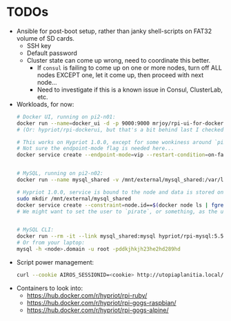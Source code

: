 # TODOs

* Ansible for post-boot setup, rather than janky shell-scripts on FAT32 volume of SD cards.
    * SSH key
    * Default password
    * Cluster state can come up wrong, need to coordinate this better.
        * If `consul` is failing to come up on one or more nodes, turn off ALL nodes EXCEPT one, let it come up, then proceed with next node...
        * Need to investigate if this is a known issue in Consul, ClusterLab, etc.
* Workloads, for now:
    ```bash
    # Docker UI, running on pi2-n01:
    docker run --name=docker_ui -d -p 9000:9000 mrjoy/rpi-ui-for-docker:v0.11.0-beta -e http://$(ip addr list | grep eth0 | grep inet | awk '{ print $2 }' | cut -d/ -f1):2378
    # (Or: hypriot/rpi-dockerui, but that's a bit behind last I checked...)

    # This works on Hypriot 1.0.0, except for some wonkiness around `pi2-nXX.local` getting resolved to an IPv6 address and traffic sometimes (apparently) getting routed to /dev/null.  Use the IPv4 address of the node to hit the UI.  Also, this doesn't show the whole Swarm, as the Docker-API-compatible-whole-cluster-API is apparently a feature of the standalone Swarm product only.
    # Not sure the endpoint-mode flag is needed here...
    docker service create --endpoint-mode=vip --restart-condition=on-failure --mode=global --mount=type=bind,source=/var/run/docker.sock,target=/var/run/docker.sock --name=docker_ui --publish=9000:9000 mrjoy/rpi-ui-for-docker:v0.11.0-beta


    # MySQL, running on pi2-n02:
    docker run --name mysql_shared -v /mnt/external/mysql_shared:/var/lib/mysql -e MYSQL_ROOT_PASSWORD=ddkjhkjh23he2hd289hd -d hypriot/rpi-mysql:5.5

    # Hypriot 1.0.0, service is bound to the node and data is stored on external drive so you need to do this by hand from the relevant node:
    sudo mkdir /mnt/external/mysql_shared
    docker service create --constraint=node.id==$(docker node ls | fgrep '*' | cut -d' ' -f1) --restart-condition=on-failure --mount=type=bind,source=/mnt/external/mysql_shared,target=/var/lib/mysql --name=mysql_shared --publish=3306:3306 --env=MYSQL_ROOT_PASSWORD=ddkjhkjh23he2hd289hd hypriot/rpi-mysql:5.5
    # We might want to set the user to `pirate`, or something, as the user ID in use by default seems to be 999.


    # MySQL CLI:
    docker run --rm -it --link mysql_shared:mysql hypriot/rpi-mysql:5.5 sh -c 'exec mysql -h"$MYSQL_PORT_3306_TCP_ADDR" -P"$MYSQL_PORT_3306_TCP_PORT" -uroot -p"ddkjhkjh23he2hd289hd" test'
    # Or from your laptop:
    mysql -h <node>.domain -u root -pddkjhkjh23he2hd289hd
    ```
* Script power management:
    ```bash
    curl --cookie AIROS_SESSIONID=<cookie> http://utopiaplanitia.local/sensors | jsonpp
    ```
* Containers to look into:
    * https://hub.docker.com/r/hypriot/rpi-ruby/
    * https://hub.docker.com/r/hypriot/rpi-gogs-raspbian/
    * https://hub.docker.com/r/hypriot/rpi-gogs-alpine/
